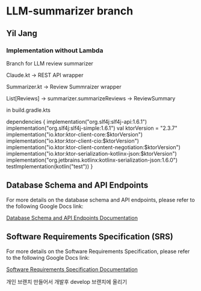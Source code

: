 # LLM-summarizer branch
## Yil Jang
### Implementation without Lambda 
Branch for LLM review summarizer


Claude.kt -> REST API wrapper

Summarizer.kt -> Review Summraizer wrapper

List[Reviews] -> summarizer.summarizeReviews -> ReviewSummary

in build.gradle.kts

dependencies {
    implementation("org.slf4j:slf4j-api:1.6.1")
    implementation("org.slf4j:slf4j-simple:1.6.1")
    val ktorVersion = "2.3.7"
    implementation("io.ktor:ktor-client-core:$ktorVersion")
    implementation("io.ktor:ktor-client-cio:$ktorVersion")
    implementation("io.ktor:ktor-client-content-negotiation:$ktorVersion")
    implementation("io.ktor:ktor-serialization-kotlinx-json:$ktorVersion")
    implementation("org.jetbrains.kotlinx:kotlinx-serialization-json:1.6.0")
    testImplementation(kotlin("test"))
}


## Database Schema and API Endpoints

For more details on the database schema and API endpoints, please refer to the following Google Docs link:

[Database Schema and API Endpoints Documentation](https://docs.google.com/document/d/1aXXgo7c4Y81xk8ZX0QBeSDF9nEpRvSenxREM266sSAM/edit?tab=t.0)


## Software Requirements Specification (SRS)

For more details on the Software Requirements Specification, please refer to the following Google Docs link:

[Software Requirements Specification Documentation](https://docs.google.com/document/d/13t9zPQ4jw4ti35iKwZmpUgVFYSPINhDv/edit?rtpof=true&tab=t.0)


개인 브랜치 만들어서 개발후 develop 브랜치에 올리기
